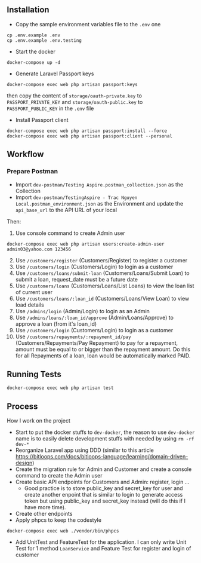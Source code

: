 ## Installation
- Copy the sample environment variables file to the `.env` one
```
cp .env.example .env
cp .env.example .env.testing
```
- Start the docker
```
docker-compose up -d
```
- Generate Laravel Passport keys
```
docker-compose exec web php artisan passport:keys
```
then copy the content of `storage/oauth-private.key` to `PASSPORT_PRIVATE_KEY` and `storage/oauth-public.key` to `PASSPORT_PUBLIC_KEY` in the `.env` file
- Install Passport client
```
docker-compose exec web php artisan passport:install --force
docker-compose exec web php artisan passport:client --personal
```

## Workflow
### Prepare Postman
- Import `dev-postman/Testing Aspire.postman_collection.json` as the Collection
- Import `dev-postman/TestingAspire - Trac Nguyen Local.postman_environment.json` as the Environment and update the `api_base_url` to the API URL of your local

Then:
1. Use console command to create Admin user
```
docker-compose exec web php artisan users:create-admin-user admin03@yahoo.com 123456
```
2. Use `/customers/register` (Customers/Register) to register a customer
3. Use `/customers/login` (Customers/Login) to login as a customer
4. Use `/customers/loans/submit-loan` (Customers/Loans/Submit Loan) to submit a loan, request_date must be a future date
5. Use `/customers/loans` (Customers/Loans/List Loans) to view the loan list of current user
6. Use `/customers/loans/:loan_id` (Customers/Loans/View Loan) to view load details
7. Use `/admins/login` (Admin/Login) to login as an Admin
8. Use `/admins/loans/:loan_id/approve` (Admin/Loans/Approve) to approve a loan (from it's loan_id)
9. Use `/customers/login` (Customers/Login) to login as a customer
10. Use `/customers/repayments/:repayment_id/pay` (Customers/Repayments/Pay Repayment) to pay for a repayment, amount must be equal to or bigger than the repayment amount. Do this for all Repayments of a loan, loan would be automatically marked PAID.

## Running Tests
```
docker-compose exec web php artisan test
```

## Process
How I work on the project
- Start to put the docker stuffs to `dev-docker`, the reason to use `dev-docker` name is to easily delete development stuffs with needed by using `rm -rf dev-*`
- Reorganize Laravel app using DDD (similar to this article https://bitloops.com/docs/bitloops-language/learning/domain-driven-design)
- Create the migration rule for Admin and Customer and create a console command to create the Admin user
- Create basic API endpoints for Customers and Admin: register, login ...
  - Good practice is to store public_key and secret_key for user and create another enpoint that is similar to login to generate access token but using public_key and secret_key instead (will do this if I have more time).
- Create other endpoints
- Apply phpcs to keep the codestyle
```
docker-compose exec web ./vendor/bin/phpcs
```
- Add UnitTest and FeatureTest for the application. I can only write Unit Test for 1 method `LoanService` and Feature Test for register and login of customer
